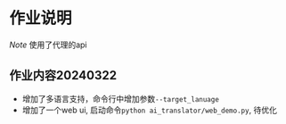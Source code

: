 
# 作业说明

*Note* 使用了代理的api

## 作业内容20240322
* 增加了多语言支持，命令行中增加参数```--target_lanuage```
* 增加了一个web ui, 启动命令``` python ai_translator/web_demo.py ```, 待优化 